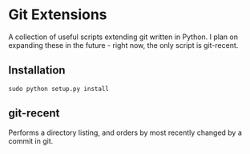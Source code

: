 Git Extensions
==============

A collection of useful scripts extending git written in Python.
I plan on expanding these in the future - right now, the only script is
git-recent.

Installation
------------

    sudo python setup.py install

git-recent
----------

Performs a directory listing, and orders by most recently changed by a
commit in git.
